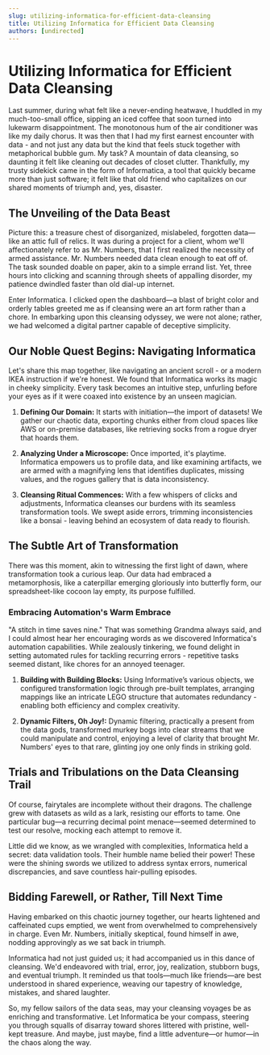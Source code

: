 ```yaml
---
slug: utilizing-informatica-for-efficient-data-cleansing
title: Utilizing Informatica for Efficient Data Cleansing
authors: [undirected]
---
```



# Utilizing Informatica for Efficient Data Cleansing

Last summer, during what felt like a never-ending heatwave, I huddled in my much-too-small office, sipping an iced coffee that soon turned into lukewarm disappointment. The monotonous hum of the air conditioner was like my daily chorus. It was then that I had my first earnest encounter with data - and not just any data but the kind that feels stuck together with metaphorical bubble gum. My task? A mountain of data cleansing, so daunting it felt like cleaning out decades of closet clutter. Thankfully, my trusty sidekick came in the form of Informatica, a tool that quickly became more than just software; it felt like that old friend who capitalizes on our shared moments of triumph and, yes, disaster.

## The Unveiling of the Data Beast

Picture this: a treasure chest of disorganized, mislabeled, forgotten data—like an attic full of relics. It was during a project for a client, whom we'll affectionately refer to as Mr. Numbers, that I first realized the necessity of armed assistance. Mr. Numbers needed data clean enough to eat off of. The task sounded doable on paper, akin to a simple errand list. Yet, three hours into clicking and scanning through sheets of appalling disorder, my patience dwindled faster than old dial-up internet.

Enter Informatica. I clicked open the dashboard—a blast of bright color and orderly tables greeted me as if cleansing were an art form rather than a chore. In embarking upon this cleansing odyssey, we were not alone; rather, we had welcomed a digital partner capable of deceptive simplicity.

## Our Noble Quest Begins: Navigating Informatica

Let's share this map together, like navigating an ancient scroll - or a modern IKEA instruction if we're honest. We found that Informatica works its magic in cheeky simplicity. Every task becomes an intuitive step, unfurling before your eyes as if it were coaxed into existence by an unseen magician.

1. **Defining Our Domain:** It starts with initiation—the import of datasets! We gather our chaotic data, exporting chunks either from cloud spaces like AWS or on-premise databases, like retrieving socks from a rogue dryer that hoards them.

2. **Analyzing Under a Microscope:** Once imported, it's playtime. Informatica empowers us to profile data, and like examining artifacts, we are armed with a magnifying lens that identifies duplicates, missing values, and the rogues gallery that is data inconsistency.

3. **Cleansing Ritual Commences:** With a few whispers of clicks and adjustments, Informatica cleanses our burdens with its seamless transformation tools. We swept aside errors, trimming inconsistencies like a bonsai - leaving behind an ecosystem of data ready to flourish.

## The Subtle Art of Transformation

There was this moment, akin to witnessing the first light of dawn, where transformation took a curious leap. Our data had embraced a metamorphosis, like a caterpillar emerging gloriously into butterfly form, our spreadsheet-like cocoon lay empty, its purpose fulfilled.

### Embracing Automation's Warm Embrace

"A stitch in time saves nine." That was something Grandma always said, and I could almost hear her encouraging words as we discovered Informatica's automation capabilities. While zealously tinkering, we found delight in setting automated rules for tackling recurring errors - repetitive tasks seemed distant, like chores for an annoyed teenager.

1. **Building with Building Blocks:** Using Informative’s various objects, we configured transformation logic through pre-built templates, arranging mappings like an intricate LEGO structure that automates redundancy - enabling both efficiency and complex creativity.

2. **Dynamic Filters, Oh Joy!:** Dynamic filtering, practically a present from the data gods, transformed murkey bogs into clear streams that we could manipulate and control, enjoying a level of clarity that brought Mr. Numbers' eyes to that rare, glinting joy one only finds in striking gold.

## Trials and Tribulations on the Data Cleansing Trail

Of course, fairytales are incomplete without their dragons. The challenge grew with datasets as wild as a lark, resisting our efforts to tame. One particular bug—a recurring decimal point menace—seemed determined to test our resolve, mocking each attempt to remove it.

Little did we know, as we wrangled with complexities, Informatica held a secret: data validation tools. Their humble name belied their power! These were the shining swords we utilized to address syntax errors, numerical discrepancies, and save countless hair-pulling episodes.

## Bidding Farewell, or Rather, Till Next Time

Having embarked on this chaotic journey together, our hearts lightened and caffeinated cups emptied, we went from overwhelmed to comprehensively in charge. Even Mr. Numbers, initially skeptical, found himself in awe, nodding approvingly as we sat back in triumph.

Informatica had not just guided us; it had accompanied us in this dance of cleansing. We'd endeavored with trial, error, joy, realization, stubborn bugs, and eventual triumph. It reminded us that tools—much like friends—are best understood in shared experience, weaving our tapestry of knowledge, mistakes, and shared laughter.

So, my fellow sailors of the data seas, may your cleansing voyages be as enriching and transformative. Let Informatica be your compass, steering you through squalls of disarray toward shores littered with pristine, well-kept treasure. And maybe, just maybe, find a little adventure—or humor—in the chaos along the way.
```
